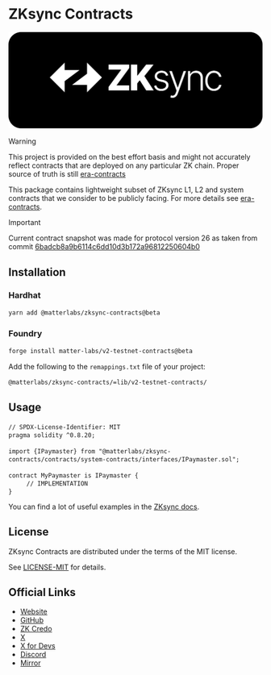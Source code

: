 # ZKsync Contracts

[![Logo](https://raw.githubusercontent.com/matter-labs/v2-testnet-contracts/beta/logo.svg)](https://zksync.io)

> [!WARNING]
> This project is provided on the best effort basis and might not accurately reflect contracts that are deployed on any particular ZK chain. Proper source of truth is still [era-contracts](https://github.com/matter-labs/era-contracts)

This package contains lightweight subset of ZKsync L1, L2 and system contracts that we consider to be publicly facing. For more details see [era-contracts](https://github.com/matter-labs/era-contracts).


> [!IMPORTANT]
> Current contract snapshot was made for protocol version 26 as taken from commit [6badcb8a9b6114c6dd10d3b172a96812250604b0](https://github.com/matter-labs/era-contracts/commit/6badcb8a9b6114c6dd10d3b172a96812250604b0)

## Installation

### Hardhat

```bash
yarn add @matterlabs/zksync-contracts@beta
```

### Foundry

```bash
forge install matter-labs/v2-testnet-contracts@beta
```

Add the following to the `remappings.txt` file of your project:

```txt
@matterlabs/zksync-contracts/=lib/v2-testnet-contracts/
```

## Usage

```solidity
// SPDX-License-Identifier: MIT
pragma solidity ^0.8.20;

import {IPaymaster} from "@matterlabs/zksync-contracts/contracts/system-contracts/interfaces/IPaymaster.sol";

contract MyPaymaster is IPaymaster {
     // IMPLEMENTATION
}
```

You can find a lot of useful examples in the [ZKsync docs](https://docs.zksync.io).

## License

ZKsync Contracts are distributed under the terms of the MIT license.

See [LICENSE-MIT](LICENSE-MIT) for details.

## Official Links

- [Website](https://zksync.io)
- [GitHub](https://github.com/matter-labs)
- [ZK Credo](https://github.com/zksync/credo)
- [X](https://x.com/zksync)
- [X for Devs](https://x.com/zksyncdevs)
- [Discord](https://join.zksync.dev)
- [Mirror](https://zksync.mirror.xyz)

